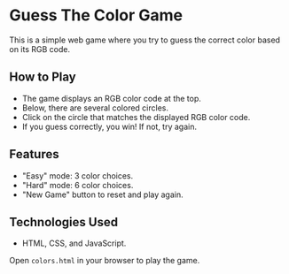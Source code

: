 # Guess The Color Game

This is a simple web game where you try to guess the correct color based on its RGB code.

## How to Play

- The game displays an RGB color code at the top.
- Below, there are several colored circles.
- Click on the circle that matches the displayed RGB color code.
- If you guess correctly, you win! If not, try again.

## Features

- "Easy" mode: 3 color choices.
- "Hard" mode: 6 color choices.
- "New Game" button to reset and play again.

## Technologies Used

- HTML, CSS, and JavaScript.

Open `colors.html` in your browser to play the game.
